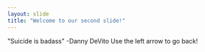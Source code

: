 ```yaml
---
layout: slide
title: "Welcome to our second slide!"
---
```

"Suicide is badass" -Danny DeVito
Use the left arrow to go back!
